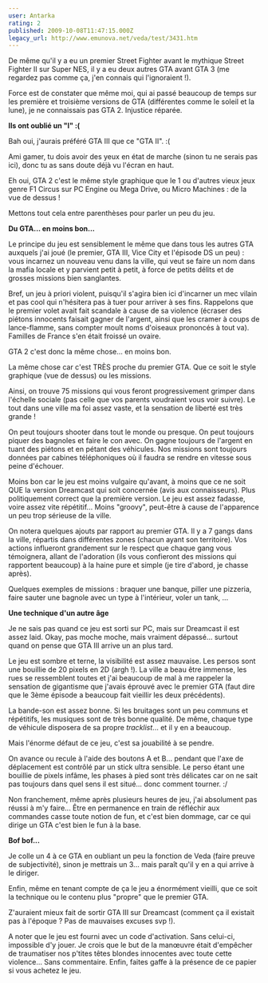 ```yaml
---
user: Antarka
rating: 2
published: 2009-10-08T11:47:15.000Z
legacy_url: http://www.emunova.net/veda/test/3431.htm
---
```

De même qu'il y a eu un premier Street Fighter avant le mythique Street Fighter II sur Super NES, il y a eu deux autres GTA avant GTA 3 (me regardez pas comme ça, j'en connais qui l'ignoraient !).  

  

Force est de constater que même moi, qui ai passé beaucoup de temps sur les première et troisième versions de GTA (différentes comme le soleil et la lune), je ne connaissais pas GTA 2\. Injustice réparée.  

  

**Ils ont oublié un "I" :(**  

  

Bah oui, j'aurais préféré GTA III que ce "GTA II". :(  

  

Ami gamer, tu dois avoir des yeux en état de marche (sinon tu ne serais pas ici), donc tu as sans doute déjà vu l'écran en haut.  

Eh oui, GTA 2 c'est le même style graphique que le 1 ou d'autres vieux jeux genre F1 Circus sur PC Engine ou Mega Drive, ou Micro Machines : de la vue de dessus !  

Mettons tout cela entre parenthèses pour parler un peu du jeu.  

  

**Du GTA... en moins bon...**  

  

Le principe du jeu est sensiblement le même que dans tous les autres GTA auxquels j'ai joué (le premier, GTA III, Vice City et l'épisode DS un peu) : vous incarnez un nouveau venu dans la ville, qui veut se faire un nom dans la mafia locale et y parvient petit à petit, à force de petits délits et de grosses missions bien sanglantes.  

  

Bref, un jeu à priori violent, puisqu'il s'agira bien ici d'incarner un mec vilain et pas cool qui n'hésitera pas à tuer pour arriver à ses fins. Rappelons que le premier volet avait fait scandale à cause de sa violence (écraser des piétons innocents faisait gagner de l'argent, ainsi que les cramer à coups de lance-flamme, sans compter moult noms d'oiseaux prononcés à tout va). Familles de France s'en était froissé un ovaire.  

  

GTA 2 c'est donc la même chose... en moins bon.  

  

La même chose car c'est TRÈS proche du premier GTA. Que ce soit le style graphique (vue de dessus) ou les missions.  

  

Ainsi, on trouve 75 missions qui vous feront progressivement grimper dans l'échelle sociale (pas celle que vos parents voudraient vous voir suivre). Le tout dans une ville ma foi assez vaste, et la sensation de liberté est très grande !  

  

On peut toujours shooter dans tout le monde ou presque. On peut toujours piquer des bagnoles et faire le con avec. On gagne toujours de l'argent en tuant des piétons et en pétant des véhicules. Nos missions sont toujours données par cabines téléphoniques où il faudra se rendre en vitesse sous peine d'échouer.  

  

Moins bon car le jeu est moins vulgaire qu'avant, à moins que ce ne soit QUE la version Dreamcast qui soit concernée (avis aux connaisseurs). Plus politiquement correct que la première version. Le jeu est assez fadasse, voire assez vite répétitif... Moins "groovy", peut-être à cause de l'apparence un peu trop sérieuse de la ville.  

  

On notera quelques ajouts par rapport au premier GTA. Il y a 7 gangs dans la ville, répartis dans différentes zones (chacun ayant son territoire). Vos actions influeront grandement sur le respect que chaque gang vous témoignera, allant de l'adoration (ils vous confieront des missions qui rapportent beaucoup) à la haine pure et simple (je tire d'abord, je chasse après).  

  

Quelques exemples de missions : braquer une banque, piller une pizzeria, faire sauter une bagnole avec un type à l'intérieur, voler un tank, ...  

  

**Une technique d'un autre âge**  

  

Je ne sais pas quand ce jeu est sorti sur PC, mais sur Dreamcast il est assez laid. Okay, pas moche moche, mais vraiment dépassé... surtout quand on pense que GTA III arrive un an plus tard.  

  

Le jeu est sombre et terne, la visibilité est assez mauvaise. Les persos sont une bouillie de 20 pixels en 2D (argh !). La ville a beau être immense, les rues se ressemblent toutes et j'ai beaucoup de mal à me rappeler la sensation de gigantisme que j'avais éprouvé avec le premier GTA (faut dire que le 3ème épisode a beaucoup fait vieillir les deux précédents).  

  

La bande-son est assez bonne. Si les bruitages sont un peu communs et répétitifs, les musiques sont de très bonne qualité. De même, chaque type de véhicule disposera de sa propre _tracklist_... et il y en a beaucoup.  

  

Mais l'énorme défaut de ce jeu, c'est sa jouabilité à se pendre.  

On avance ou recule à l'aide des boutons A et B... pendant que l'axe de déplacement est contrôlé par un stick ultra sensible. Le perso étant une bouillie de pixels infâme, les phases à pied sont très délicates car on ne sait pas toujours dans quel sens il est situé... donc comment tourner. :/  

  

Non franchement, même après plusieurs heures de jeu, j'ai absolument pas réussi à m'y faire... Être en permanence en train de réfléchir aux commandes casse toute notion de fun, et c'est bien dommage, car ce qui dirige un GTA c'est bien le fun à la base.  

  

**Bof bof...**  

  

Je colle un 4 à ce GTA en oubliant un peu la fonction de Veda (faire preuve de subjectivité), sinon je mettrais un 3... mais paraît qu'il y en a qui arrive à le diriger.  

  

Enfin, même en tenant compte de ça le jeu a énormément vieilli, que ce soit la technique ou le contenu plus "propre" que le premier GTA.  

  

Z'auraient mieux fait de sortir GTA III sur Dreamcast (comment ça il existait pas à l'époque ? Pas de mauvaises excuses svp !).  

  

A noter que le jeu est fourni avec un code d'activation. Sans celui-ci, impossible d'y jouer. Je crois que le but de la manœuvre était d'empêcher de traumatiser nos p'tites têtes blondes innocentes avec toute cette violence... Sans commentaire. Enfin, faites gaffe à la présence de ce papier si vous achetez le jeu.